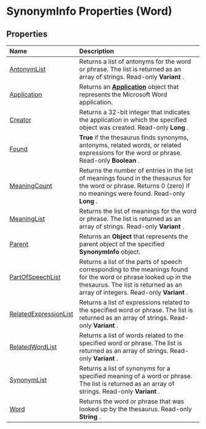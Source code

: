 
# SynonymInfo Properties (Word)

## Properties



|**Name**|**Description**|
|:-----|:-----|
|[AntonymList](4ba1a1b1-79c7-e230-2eae-7b64182fa232.md)|Returns a list of antonyms for the word or phrase. The list is returned as an array of strings. Read-only  **Variant** .|
|[Application](5c9ee11e-8adc-3e37-77f1-0a176feb2e22.md)|Returns an  **[Application](d1cf6f8f-4e88-bf01-93b4-90a83f79cb44.md)** object that represents the Microsoft Word application.|
|[Creator](04eb1a39-a345-9118-ddd5-5db6f062acf8.md)|Returns a 32-bit integer that indicates the application in which the specified object was created. Read-only  **Long** .|
|[Found](a69e196b-4db1-fae7-172f-92f00264443b.md)| **True** if the thesaurus finds synonyms, antonyms, related words, or related expressions for the word or phrase. Read-only **Boolean** .|
|[MeaningCount](8b4913e2-eed1-f69c-470b-1f6b3ea8c192.md)|Returns the number of entries in the list of meanings found in the thesaurus for the word or phrase. Returns 0 (zero) if no meanings were found. Read-only  **Long** .|
|[MeaningList](43eec397-41e6-7b13-f267-ae3b4914ec02.md)|Returns the list of meanings for the word or phrase. The list is returned as an array of strings. Read-only  **Variant** .|
|[Parent](8a8acbec-8d96-d59e-f754-9594e84a2a38.md)|Returns an  **Object** that represents the parent object of the specified **SynonymInfo** object.|
|[PartOfSpeechList](98d61149-8e25-7c1d-38af-d211d1d205f6.md)|Returns a list of the parts of speech corresponding to the meanings found for the word or phrase looked up in the thesaurus. The list is returned as an array of integers. Read-only  **Variant** .|
|[RelatedExpressionList](a7ce0fa7-cffb-a569-0a2a-894ede869f26.md)|Returns a list of expressions related to the specified word or phrase. The list is returned as an array of strings. Read-only  **Variant** .|
|[RelatedWordList](7126c71c-6308-9b4b-89c7-6762e01fc591.md)|Returns a list of words related to the specified word or phrase. The list is returned as an array of strings. Read-only  **Variant** .|
|[SynonymList](c51a5a79-9724-531b-acca-7e8b6c3feff9.md)|Returns a list of synonyms for a specified meaning of a word or phrase. The list is returned as an array of strings. Read-only  **Variant** .|
|[Word](ec019502-6dc7-16f8-b019-957b00a7e3d1.md)|Returns the word or phrase that was looked up by the thesaurus. Read-only  **String** .|
